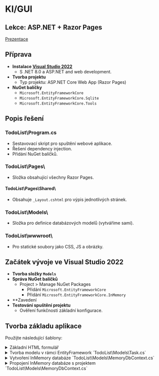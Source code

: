 # KI/GUI
## Lekce: ASP.NET + Razor Pages

[Prezentace](https://tinyurl.com/KI-GUI-PRE)

## Příprava
- **Instalace [Visual Studio 2022](https://visualstudio.microsoft.com/thank-you-downloading-visual-studio/?sku=Community&channel=Release&version=VS2022&source=VSLandingPage&cid=2030&passive=false)**
  - S .NET 8.0 a ASP.NET and web development.
- **Tvorba projektu**
  - Typ projektu: ASP.NET Core Web App (Razor Pages)
- **NuGet balíčky**
  - `Microsoft.EntityFrameworkCore`
  - `Microsoft.EntityFrameworkCore.Sqlite`
  - `Microsoft.EntityFrameworkCore.Tools`

## Popis řešení
### TodoList\Program.cs
- Sestavovací skript pro spuštění webové aplikace.
- Řešení dependency injection.
- Přidání NuGet balíčků.

### TodoList\Pages\
- Složka obsahující všechny Razor Pages.

#### TodoList\Pages\Shared\
- Obsahuje `_Layout.cshtml` pro výpis jednotlivých stránek.

### TodoList\Models\
- Složka pro definice databázových modelů (vytváříme sami).

### TodoList\wwwroot\
- Pro statické soubory jako CSS, JS a obrázky.

## Začátek vývoje ve Visual Studio 2022
- **Tvorba složky `Models`**
- **Správa NuGet balíčků**
  - Project > Manage NuGet Packages
    - Přidání `Microsoft.EntityFrameworkCore`
    - Přidání `Microsoft.EntityFrameworkCore.InMemory`
- **Zavedení 
- **Testování spuštění projektu**
  - Ověření funkčnosti základní konfigurace.

## Tvorba základu aplikace
Použijte následující šablony:

<details>
<summary>Základní HTML formulář</summary>


  
```html
<!-- Příklad HTML kódu s Bootstrapem -->
```
</details>

<details>
<summary>Tvorba modelu v rámci EntityFramework `TodoList\Models\Task.cs`</summary>
  


```csharp
//TodoList\Models\Task.cs
using System.ComponentModel;
using System.ComponentModel.DataAnnotations;

namespace TodoList.Models
{
    public class Task
    {
        [Key]
        public int Id { get; set; }
        [DisplayName("Task")]
        [Required]
        public string TaskText { get; set; }
        [Required]
        [DefaultValueAttribute(1)]
        public double TaskPriority { get; set; }
        [Required]
        public DateTime Deadline { get; set; }
        [Required]
        [DefaultValueAttribute(false)]
        public bool Finished { get; set; }
    }
}

```
</details>
<details>

<summary>Vytvoření InMemory databáze `TodoList\Models\MemoryDbContext.cs`</summary>



```csharp
//TodoList\Models\MemoryDbContext.cs
using Microsoft.EntityFrameworkCore;

namespace TodoList.Models
{
    public class MemoryDbContext : DbContext
    {
        public DbSet<Task> Tasks { get; set; }

        protected override void OnConfiguring(DbContextOptionsBuilder optionsBuilder)
        {
            optionsBuilder.UseInMemoryDatabase("MemoryDb");
        }
    }
}
```

</details>

<details>

<summary>Propojení InMemory databáze s projektem `TodoList\Models\MemoryDbContext.cs`</summary>


```csharp
//TodoList\Program.cs
builder.Services.AddDbContext<MemoryDbContext>();
```

</details>

